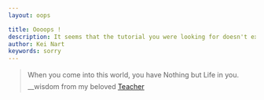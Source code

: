 ```yaml
---
layout: oops

title: Oooops !
description: It seems that the tutorial you were looking for doesn't exist.
author: Kei Nart
keywords: sorry
---
```


<blockquote style="line-height: 1.7">
   When you come into this world, you have Nothing but Life in you.<br>
   __wisdom from my beloved
   <a href="http://isha.sadhguru.org/" target="_blank">
      Teacher
   </a>
   <i class="fa fa-heart"></i>
</blockquote>
